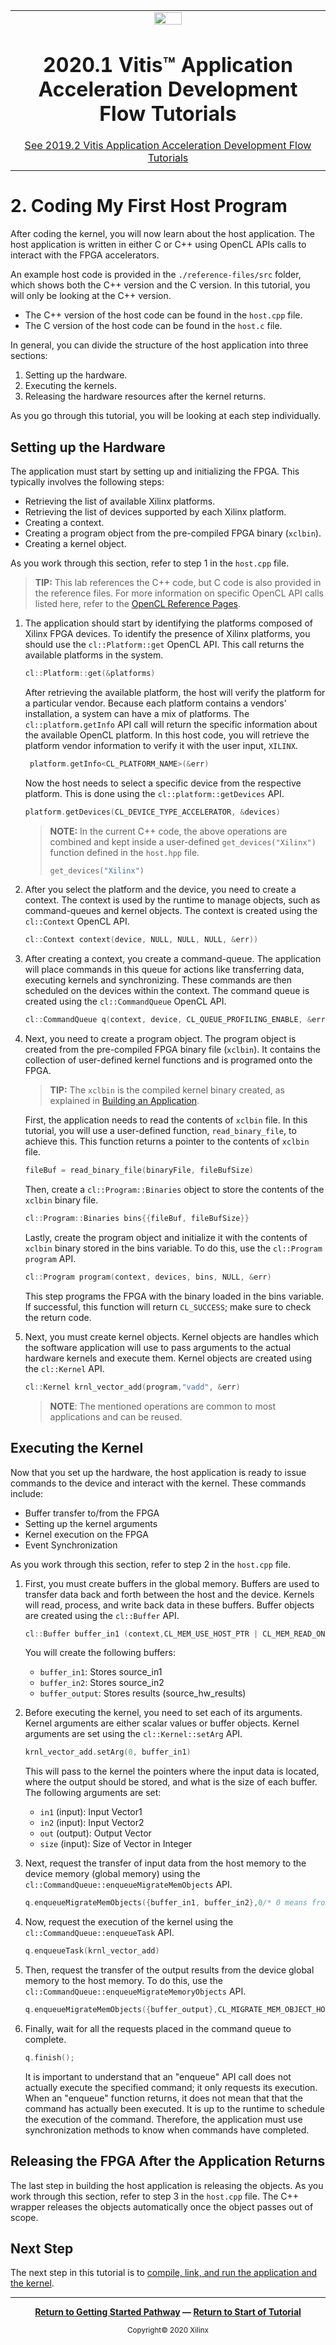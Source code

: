 ﻿<table class="sphinxhide">
 <tr>
   <td align="center"><img src="https://www.xilinx.com/content/dam/xilinx/imgs/press/media-kits/corporate/xilinx-logo.png" width="30%"/><h1>2020.1 Vitis™ Application Acceleration Development Flow Tutorials</h1>
   <a href="https://github.com/Xilinx/Vitis-Tutorials/branches/all">See 2019.2 Vitis Application Acceleration Development Flow Tutorials</a>
   </td>
 </tr>
 <tr>
 <td>
 </td>
 </tr>
</table>

# 2. Coding My First Host Program

After coding the kernel, you will now learn about the host application. The host application is written in either C or C++ using OpenCL APIs calls to interact with the FPGA accelerators.

An example host code is provided in the `./reference-files/src` folder, which shows both the C++ version and the C version. In this tutorial, you will only be looking at the C++ version.

- The C++ version of the host code can be found in the `host.cpp` file.
- The C version of the host code can be found in the `host.c` file.

In general, you can divide the structure of the host application into three sections:

1. Setting up the hardware.
2. Executing the kernels.
3. Releasing the hardware resources after the kernel returns.

As you go through this tutorial, you will be looking at each step individually.

## Setting up the Hardware

The application must start by setting up and initializing the FPGA. This typically involves the following steps:

- Retrieving the list of available Xilinx platforms.
- Retrieving the list of devices supported by each Xilinx platform.
- Creating a context.
- Creating a program object from the pre-compiled FPGA binary (`xclbin`).
- Creating a kernel object.

As you work through this section, refer to step 1 in the `host.cpp` file.

>**TIP:** This lab references the C++ code, but C code is also provided in the reference files. For more information on specific OpenCL API calls listed here, refer to the [OpenCL Reference Pages](https://www.khronos.org/registry/OpenCL/sdk/1.2/docs/man/xhtml/).

1. The application should start by identifying the platforms composed of Xilinx FPGA devices. To identify the presence of Xilinx platforms, you should use the `cl::Platform::get` OpenCL API. This call returns the available platforms in the system.

    ```Cpp
    cl::Platform::get(&platforms)
    ```

    After retrieving the available platform, the host will verify the platform for a particular vendor. Because each platform contains a vendors' installation, a system can have a mix of platforms. The `cl::platform.getInfo` API call will return the specific information about the available OpenCL platform. In this host code, you will retrieve the platform vendor information to verify it with the user input, `XILINX`.

    ```Cpp
     platform.getInfo<CL_PLATFORM_NAME>(&err)
    ```

    Now the host needs to select a specific device from the respective platform. This is done using the `cl::platform::getDevices` API.

    ```Cpp
    platform.getDevices(CL_DEVICE_TYPE_ACCELERATOR, &devices)
    ````

   >**NOTE:** In the current C++ code, the above operations are combined and kept inside a user-defined `get_devices("Xilinx")` function defined in the `host.hpp` file.
   >
   >```Cpp
   >get_devices("Xilinx")
   >```

2. After you select the platform and the device, you need to create a context. The context is used by the runtime to manage objects, such as command-queues and kernel objects. The context is created using the `cl::Context` OpenCL API.

   ```Cpp
   cl::Context context(device, NULL, NULL, NULL, &err))
   ```

3. After creating a context, you create a command-queue. The application will place commands in this queue for actions like transferring data, executing kernels and synchronizing. These commands are then scheduled on the devices within the context. The command queue is created using the `cl::CommandQueue` OpenCL API.

   ```Cpp
   cl::CommandQueue q(context, device, CL_QUEUE_PROFILING_ENABLE, &err)
   ```

4. Next, you need to create a program object. The program object is created from the pre-compiled FPGA binary file (`xclbin`). It contains the collection of user-defined kernel functions and is programed onto the FPGA.

   >**TIP:** The `xclbin` is the compiled kernel binary created, as explained in [Building an Application](../03_essential-concepts/BuildingAnApplication.md).

   First, the application needs to read the contents of `xclbin` file. In this tutorial, you will use a user-defined function, `read_binary_file`, to achieve this. This function returns a pointer to the contents of `xclbin` file.

   ```Cpp
   fileBuf = read_binary_file(binaryFile, fileBufSize)
   ```

   Then, create a `cl::Program::Binaries` object to store the contents of the `xclbin` binary file.

   ```Cpp
   cl::Program::Binaries bins{{fileBuf, fileBufSize}}
   ```

   Lastly, create the program object and initialize it with the contents of `xclbin` binary stored in the bins variable. To do this, use the `cl::Program program` API.

    ```Cpp
    cl::Program program(context, devices, bins, NULL, &err)
    ```

    This step programs the FPGA with the binary loaded in the bins variable. If successful, this function will return `CL_SUCCESS`; make sure to check the return code.

5. Next, you must create kernel objects. Kernel objects are handles which the software application will use to pass arguments to the actual hardware kernels and execute them. Kernel objects are created using the `cl::Kernel` API.

      ```Cpp
      cl::Kernel krnl_vector_add(program,"vadd", &err)
      ```

   > **NOTE**: The mentioned operations are common to most applications and can be reused.

## Executing the Kernel

Now that you set up the hardware, the host application is ready to issue commands to the device and interact with the kernel. These commands include:

- Buffer transfer to/from the FPGA
- Setting up the kernel arguments
- Kernel execution on the FPGA
- Event Synchronization

As you work through this section, refer to step 2 in the `host.cpp` file.

1. First, you must create buffers in the global memory. Buffers are used to transfer data back and forth between the host and the device. Kernels will read, process, and write back data in these buffers. Buffer objects are created using the `cl::Buffer` API.

      ```Cpp
      cl::Buffer buffer_in1 (context,CL_MEM_USE_HOST_PTR | CL_MEM_READ_ONLY, vector_size_bytes, source_in1.data(), &err)
      ```

      You will create the following buffers:

     - `buffer_in1`: Stores source_in1
     - `buffer_in2`: Stores source_in2
     - `buffer_output`: Stores results (source_hw_results)

2. Before executing the kernel, you need to set each of its arguments. Kernel arguments are either scalar values or buffer objects. Kernel arguments are set using the `cl::Kernel::setArg` API.

      ```Cpp
      krnl_vector_add.setArg(0, buffer_in1)
      ```

    This will pass to the kernel the pointers where the input data is located, where the output should be stored, and what is the size of each buffer. The following arguments are set:

    - `in1` (input): Input Vector1
    - `in2` (input): Input Vector2
    - `out` (output): Output Vector
    - `size` (input): Size of Vector in Integer

3. Next, request the transfer of input data from the host memory to the device memory (global memory) using the `cl::CommandQueue::enqueueMigrateMemObjects` API.

      ```Cpp
      q.enqueueMigrateMemObjects({buffer_in1, buffer_in2},0/* 0 means from host*/)
      ```

4. Now, request the execution of the kernel using the `cl::CommandQueue::enqueueTask` API.

    ```Cpp
    q.enqueueTask(krnl_vector_add)
    ```

5. Then, request the transfer of the output results from the device global memory to the host memory. To do this, use the `cl::CommandQueue::enqueueMigrateMemoryObjects` API.

    ```Cpp
    q.enqueueMigrateMemObjects({buffer_output},CL_MIGRATE_MEM_OBJECT_HOST)
    ```

6. Finally, wait for all the requests placed in the command queue to complete.

    ```Cpp
    q.finish();
    ```

    It is important to understand that an "enqueue" API call does not actually execute the specified command; it only requests its execution. When an "enqueue" function returns, it does not mean that that the command has actually been executed. It is up to the runtime to schedule the execution of the command. Therefore, the application must use synchronization methods to know when commands have completed.

## Releasing the FPGA After the Application Returns

The last step in building the host application is releasing the objects. As you work through this section, refer to step 3 in the `host.cpp` file. The C++ wrapper releases the objects automatically once the object passes out of scope.

## Next Step

The next step in this tutorial is to [compile, link, and run the application and the kernel](./building_application.md).
</br>
<hr/>
<p align="center" class="sphinxhide"><b><a href="/docs/vitis-getting-started/README.md">Return to Getting Started Pathway</a> — <a href="./README.md">Return to Start of Tutorial</a></b></p>

<p align="center" class="sphinxhide"><sup>Copyright&copy; 2020 Xilinx</sup></p>
